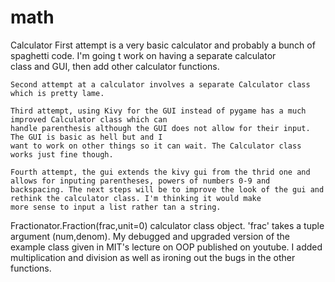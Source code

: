 # math

Calculator
    First attempt is a very basic calculator and probably a bunch of spaghetti code. I'm going t work on having a separate
    calculator       
    class and GUI, then add other calculator functions.
    
    Second attempt at a calculator involves a separate Calculator class which is pretty lame.
    
    Third attempt, using Kivy for the GUI instead of pygame has a much improved Calculator class which can 
    handle parenthesis although the GUI does not allow for their input. The GUI is basic as hell but and I
    want to work on other things so it can wait. The Calculator class works just fine though.
    
    Fourth attempt, the gui extends the kivy gui from the thrid one and allows for inputing parentheses, powers of numbers 0-9 and
    backspacing. The next steps will be to improve the look of the gui and rethink the calculator class. I'm thinking it would make
    more sense to input a list rather tan a string. 
    

Fractionator.Fraction(frac,unit=0) calculator class object.
    'frac' takes a tuple argument (num,denom). 
    My debugged and upgraded version of the example class given in MIT's lecture on OOP published on youtube. 
    I added multiplication and division as well as ironing out the bugs in the other functions.
